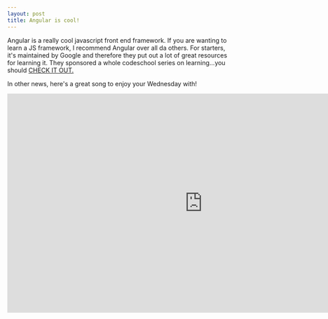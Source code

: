 ```yaml
---
layout: post
title: Angular is cool!
---
```


Angular is a really cool javascript front end framework.  If you are wanting to learn a JS framework, I recommend Angular over all da others.  For starters, it's maintained by Google and therefore they put out a lot of great resources for learning it.  They sponsored a whole codeschool series on learning...you should [CHECK IT OUT.](http://campus.codeschool.com/courses/shaping-up-with-angular-js/intro)

In other news, here's a great song to enjoy your Wednesday with!

<iframe width="889" height="500" src="https://www.youtube.com/embed/X6qOGnP4PEI" frameborder="0" allowfullscreen></iframe>

